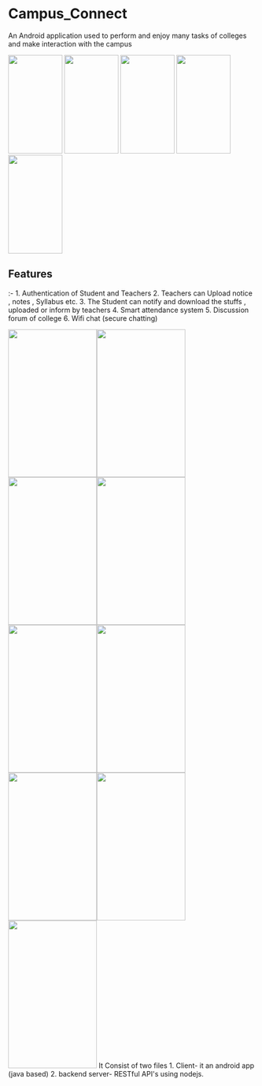 # Campus_Connect

An Android application used to perform and enjoy many tasks of colleges and make interaction with the campus

<img src="https://github.com/RaviJoshii/Campus_Connect/blob/master/ScreenShots/Intro 1.jpeg" width="110" height="200">
  <img src="https://github.com/RaviJoshii/Campus_Connect/blob/master/ScreenShots/Intro 2.jpeg" width="110" height="200">
  <img src="https://github.com/RaviJoshii/Campus_Connect/blob/master/ScreenShots/Intro 3.jpeg" width="110" height="200">
  <img src="https://github.com/RaviJoshii/Campus_Connect/blob/master/ScreenShots/Intro 4.jpeg" width="110" height="200">
  <img src="https://github.com/RaviJoshii/Campus_Connect/blob/master/ScreenShots/Intro 5.jpeg" width="110" height="200">
 

<h2>Features</h2>:-
1. Authentication of Student and Teachers 
2. Teachers can Upload notice , notes , Syllabus etc.
3. The Student can notify and download the stuffs , uploaded or inform by teachers
4. Smart attendance system 
5. Discussion forum of college
6. Wifi chat (secure chatting)
<p>
<img src="https://github.com/RaviJoshii/Campus_Connect/blob/master/ScreenShots/login.jpeg" width="180" height="300"><img src="https://github.com/RaviJoshii/Campus_Connect/blob/master/ScreenShots/teacherDashBoard.jpeg" width="180" height="300"><img src="https://github.com/RaviJoshii/Campus_Connect/blob/master/ScreenShots/add new students.jpeg" width="180" height="300"><img src="https://github.com/RaviJoshii/Campus_Connect/blob/master/ScreenShots/time table.jpeg" width="180" height="300"><img src="https://github.com/RaviJoshii/Campus_Connect/blob/master/ScreenShots/upload notice.jpeg" width="180" height="300"><img src="https://github.com/RaviJoshii/Campus_Connect/blob/master/ScreenShots/download notice.jpeg" width="180" height="300"><img src="https://github.com/RaviJoshii/Campus_Connect/blob/master/ScreenShots/attendance.jpeg" width="180" height="300"><img src="https://github.com/RaviJoshii/Campus_Connect/blob/master/ScreenShots/wifi.jpeg" width="180" height="300"><img src="https://github.com/RaviJoshii/Campus_Connect/blob/master/ScreenShots/change password.jpeg" width="180" height="300">
</p?




<h2>It Consist of two files</h2>
1. Client-  it an android app (java based)
2. backend server- RESTful API's using nodejs.

